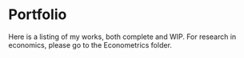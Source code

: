# Portfolio

Here is a listing of my works, both complete and WIP. For research in economics, please go to the Econometrics folder.

